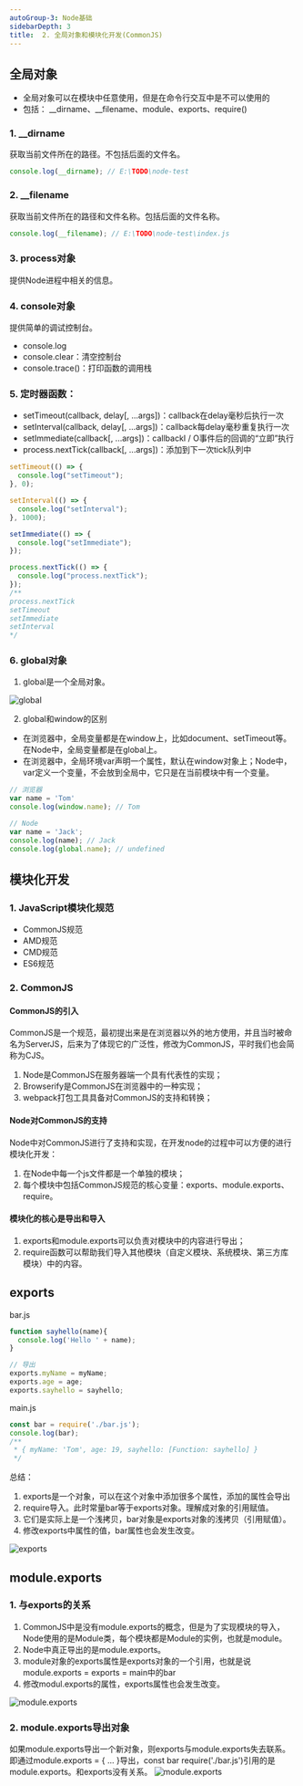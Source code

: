 ```yaml
---
autoGroup-3: Node基础
sidebarDepth: 3
title:  2. 全局对象和模块化开发(CommonJS)
---
```


## 全局对象
- 全局对象可以在模块中任意使用，但是在命令行交互中是不可以使用的
- 包括： __dirname、__filename、module、exports、require()

### 1. __dirname
获取当前文件所在的路径。不包括后面的文件名。
```js
console.log(__dirname); // E:\TODO\node-test
```

### 2. __filename
获取当前文件所在的路径和文件名称。包括后面的文件名称。
```js
console.log(__filename); // E:\TODO\node-test\index.js
```

### 3. process对象
提供Node进程中相关的信息。

### 4. console对象
提供简单的调试控制台。
- console.log
- console.clear：清空控制台
- console.trace()：打印函数的调用栈

### 5. 定时器函数：
- setTimeout(callback, delay[, ...args])：callback在delay毫秒后执行一次
- setInterval(callback, delay[, ...args])：callback每delay毫秒重复执行一次
- setImmediate(callback[, ...args])：callbackI / O事件后的回调的“立即”执行
- process.nextTick(callback[, ...args])：添加到下一次tick队列中
```js
setTimeout(() => {
  console.log("setTimeout");
}, 0);

setInterval(() => {
  console.log("setInterval");
}, 1000);

setImmediate(() => {
  console.log("setImmediate");
});

process.nextTick(() => {
  console.log("process.nextTick");
});
/**
process.nextTick
setTimeout
setImmediate
setInterval
*/
```
### 6. global对象
1. global是一个全局对象。 
<img :src="$withBase('/operationEnv/Node/global.png')" alt="global"> 

2. global和window的区别
  - 在浏览器中，全局变量都是在window上，比如document、setTimeout等。在Node中，全局变量都是在global上。
  - 在浏览器中，全局环境var声明一个属性，默认在window对象上；Node中，var定义一个变量，不会放到全局中，它只是在当前模块中有一个变量。

```js
// 浏览器
var name = 'Tom'
console.log(window.name); // Tom

// Node
var name = 'Jack';
console.log(name); // Jack
console.log(global.name); // undefined
```

## 模块化开发

### 1. JavaScript模块化规范
- CommonJS规范
- AMD规范
- CMD规范
- ES6规范

### 2. CommonJS
#### CommonJS的引入
CommonJS是一个规范，最初提出来是在浏览器以外的地方使用，并且当时被命名为ServerJS，后来为了体现它的广泛性，修改为CommonJS，平时我们也会简称为CJS。
1. Node是CommonJS在服务器端一个具有代表性的实现；
2. Browserify是CommonJS在浏览器中的一种实现；
3. webpack打包工具具备对CommonJS的支持和转换；

#### Node对CommonJS的支持
Node中对CommonJS进行了支持和实现，在开发node的过程中可以方便的进行模块化开发：
1. 在Node中每一个js文件都是一个单独的模块；
2. 每个模块中包括CommonJS规范的核心变量：exports、module.exports、require。

#### 模块化的核心是导出和导入
1. exports和module.exports可以负责对模块中的内容进行导出；
2. require函数可以帮助我们导入其他模块（自定义模块、系统模块、第三方库模块）中的内容。

## exports
bar.js
```js
function sayhello(name){
  console.log('Hello ' + name);
}

// 导出
exports.myName = myName;
exports.age = age;
exports.sayhello = sayhello;
```
main.js
```js
const bar = require('./bar.js');
console.log(bar); 
/**
 * { myName: 'Tom', age: 19, sayhello: [Function: sayhello] }
 */
```
总结：
1. exports是一个对象，可以在这个对象中添加很多个属性，添加的属性会导出
2. require导入。此时常量bar等于exports对象。理解成对象的引用赋值。
3. 它们是实际上是一个浅拷贝，bar对象是exports对象的浅拷贝（引用赋值）。
4. 修改exports中属性的值，bar属性也会发生改变。
<img :src="$withBase('/operationEnv/Node/exports.png')" alt="exports"> 

## module.exports
### 1. 与exports的关系
1. CommonJS中是没有module.exports的概念，但是为了实现模块的导入，Node使用的是Module类，每个模块都是Module的实例，也就是module。
2. Node中真正导出的是module.exports。
3. module对象的exports属性是exports对象的一个引用，也就是说module.exports = exports = main中的bar
4. 修改modul.exports的属性，exports属性也会发生改变。
<img :src="$withBase('/operationEnv/Node/module.exports.png')" alt="module.exports"> 

### 2. module.exports导出对象
如果module.exports导出一个新对象，则exports与module.exports失去联系。即通过module.exports = { ... }导出，const bar require('./bar.js')引用的是 module.exports。和exports没有关系。
<img :src="$withBase('/operationEnv/Node/module.exports02.png')" alt="module.exports"> 



 


